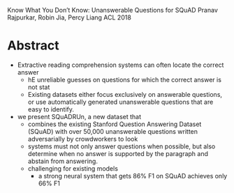 Know What You Don’t Know: Unanswerable Questions for SQuAD
Pranav Rajpurkar, Robin Jia, Percy Liang
ACL 2018

# Abstract

* Extractive reading comprehension systems can often locate the correct answer
  * hE unreliable guesses on questions for which the correct answer is not stat
  * Existing datasets either focus exclusively on answerable questions, or use
    automatically generated unanswerable questions that are easy to identify.
* we present SQuADRUn, a new dataset that
  * combines the existing Stanford Question Answering Dataset (SQuAD) with over
    50,000 unanswerable questions written adversarially by crowdworkers to look
  * systems must not only answer questions when possible, but also determine
    when no answer is supported by the paragraph and abstain from answering.
  * challenging for existing models
    * a strong neural system that gets 86% F1 on SQuAD achieves only 66% F1
